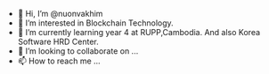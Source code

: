 - 👋 Hi, I’m @nuonvakhim
- 👀 I’m interested in Blockchain Technology.
- 🌱 I’m currently learning year 4 at RUPP,Cambodia. And also Korea Software HRD Center.
- 💞️ I’m looking to collaborate on ...
- 📫 How to reach me ...

<!---
nuonvakhim/nuonvakhim is a ✨ special ✨ repository because its `README.md` (this file) appears on your GitHub profile.
You can click the Preview link to take a look at your changes.
--->
